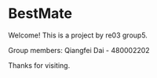 # BestMate
Welcome! This is a project by re03 group5.

Group members:
Qiangfei Dai - 480002202

Thanks for visiting.
